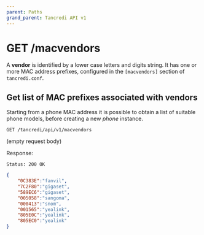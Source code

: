 ```yaml
---
parent: Paths
grand_parent: Tancredi API v1
---
```


# GET /macvendors

A **vendor** is identified by a lower case letters and digits string. It has one or more
MAC address prefixes, configured in the `[macvendors]` section of `tancredi.conf`.

## Get list of MAC prefixes associated with vendors

Starting from a phone MAC address it is possible to obtain a list of suitable phone models, before
creating a new _phone_ instance.

    GET /tancredi/api/v1/macvendors

(empty request body)

Response:

    Status: 200 OK

```json
{
    "0C383E":"fanvil",
    "7C2F80":"gigaset",
    "589EC6":"gigaset",
    "005058":"sangoma",
    "000413":"snom",
    "001565":"yealink",
    "805E0C":"yealink",
    "805EC0":"yealink"
}
```
